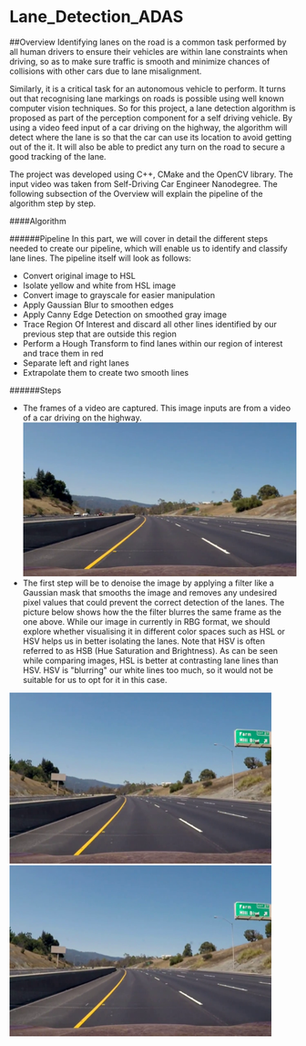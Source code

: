 # Lane_Detection_ADAS
##Overview
Identifying lanes on the road is a common task performed by all human drivers to ensure their vehicles are within lane constraints when driving, so as to make sure traffic is smooth and minimize chances of collisions with other cars due to lane misalignment.

Similarly, it is a critical task for an autonomous vehicle to perform. It turns out that recognising lane markings on roads is possible using well known computer vision techniques. So for this project, a lane detection algorithm is proposed as part of the perception component for a self driving vehicle. By using a video feed input of a car driving on the highway, the algorithm will detect where the lane is so that the car can use its location to avoid getting out of the it. It will also be able to predict any turn on the road to secure a good tracking of the lane.

The project was developed using C++, CMake and the OpenCV library. The input video was taken from Self-Driving Car Engineer Nanodegree. The following subsection of the Overview will explain the pipeline of the algorithm step by step.

####Algorithm

######Pipeline
In this part, we will cover in detail the different steps needed to create our pipeline, which will enable us to identify and classify lane lines. The pipeline itself will look as follows:

* Convert original image to HSL
* Isolate yellow and white from HSL image
* Convert image to grayscale for easier manipulation
* Apply Gaussian Blur to smoothen edges
* Apply Canny Edge Detection on smoothed gray image
* Trace Region Of Interest and discard all other lines identified by our previous step that are outside this region
* Perform a Hough Transform to find lanes within our region of interest and trace them in red
* Separate left and right lanes
* Extrapolate them to create two smooth lines

######Steps
* The frames of a video are captured. This image inputs are from a video of a car driving on the highway.
![diagram](https://github.com/anurag-b/Lane_Detection_ADAS/blob/master/test/img102.png)
* The first step will be to denoise the image by applying a filter like a Gaussian mask that smooths the image and removes any undesired pixel values that could prevent the correct detection of the lanes. The picture below shows how the the filter blurres the same frame as the one above. While our image in currently in RBG format, we should explore whether visualising it in different color spaces such as HSL or HSV helps us in better isolating the lanes. Note that HSV is often referred to as HSB (Hue Saturation and Brightness). As can be seen while comparing images, HSL is better at contrasting lane lines than HSV. HSV is "blurring" our white lines too much, so it would not be suitable for us to opt for it in this case.

<img width="460" height="300" src="https://github.com/anurag-b/Lane_Detection_ADAS/blob/master/test/gaussian.png"><img width="460" height="300" src="https://github.com/anurag-b/Lane_Detection_ADAS/blob/master/test/gaussian.png">


